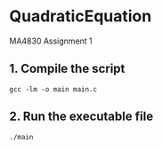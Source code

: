 # QuadraticEquation
MA4830 Assignment 1

## 1. Compile the script
```
gcc -lm -o main main.c
```

## 2. Run the executable file
```
./main
```
